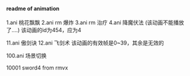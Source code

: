 ﻿#### readme of animation


1.ani 桃花飘飘
2.ani rm 爆炸
3.ani rm 治疗
4.ani 降魔伏法 (该动画不能播放了....) 该动画的id为454，应为4


11.ani 傲剑诀
12.ani 飞剑术  该动画的有效帧是0~39，其余是无效的


100.ani 场景切换

10001 sword4 from rmvx